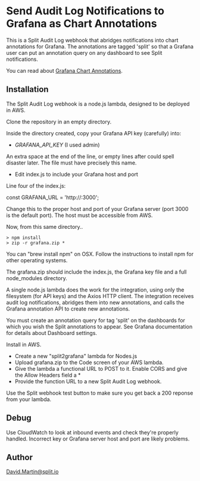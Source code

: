 # Send Audit Log Notifications to Grafana as Chart Annotations

This is a Split Audit Log webhook that abridges notifications into chart annotations for Grafana.  The annotations are tagged 'split' so that a Grafana user can put an annotation query on any dashboard to see Split notifications.

You can read about [Grafana Chart Annotations](https://grafana.com/docs/grafana/latest/developers/http_api/annotations/).

## Installation

The Split Audit Log webhook is a node.js lambda, designed to be deployed in AWS.

Clone the repository in an empty directory.  

Inside the directory created, copy your Grafana API key (carefully) into:

 - *GRAFANA_API_KEY* (I used admin)

An extra space at the end of the line, or empty lines after could spell disaster later.
The file must have precisely this name.

 - Edit index.js to include your Grafana host and port

Line four of the index.js:

const GRAFANA_URL = 'http://<your grafana server host>:3000';

Change this to the proper host and port of your Grafana server (port 3000 is the default port).  The host must be accessible from AWS.

Now, from this same directory..

```
> npm install 
> zip -r grafana.zip *
```

You can "brew install npm" on OSX.  Follow the instructions to install npm for other operating systems.

The grafana.zip should include the index.js, the Grafana key file and a full node_modules directory.

A single node.js lambda does the work for the integration, using only the filesystem (for API keys) and the Axios HTTP client.  The integration receives audit log notifications, abridges them into new annotations, and calls the Grafana annotation API to create new annotations.

You must create an annotation query for tag 'split' on the dashboards for which you wish the Split annotations to appear.  See Grafana documentation for details about Dashboard settings. 

Install in AWS.  
 - Create a new "split2grafana" lambda for Nodes.js
 - Upload grafana.zip to the Code screen of your AWS lambda.  
 - Give the lambda a functional URL to POST to it.  Enable CORS and give the Allow Headers field a *  
 - Provide the function URL to a new Split Audit Log webhook.

Use the Split webhook test button to make sure you get back a 200 reponse from your lambda.

## Debug

Use CloudWatch to look at inbound events and check they're properly handled. Incorrect key or Grafana server host and port are likely problems. 

## Author

David.Martin@split.io
